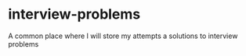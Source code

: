 # interview-problems
A common place where I will store my attempts a solutions to interview problems
